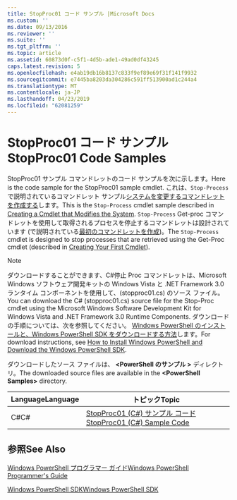 ```yaml
---
title: StopProc01 コード サンプル |Microsoft Docs
ms.custom: ''
ms.date: 09/13/2016
ms.reviewer: ''
ms.suite: ''
ms.tgt_pltfrm: ''
ms.topic: article
ms.assetid: 60873d0f-c5f1-4d5b-ade1-49ad0df43245
caps.latest.revision: 5
ms.openlocfilehash: e4ab19db16b8137c833f9ef89e69f31f141f9932
ms.sourcegitcommit: e7445ba8203da304286c591ff513900ad1c244a4
ms.translationtype: MT
ms.contentlocale: ja-JP
ms.lasthandoff: 04/23/2019
ms.locfileid: "62081259"
---
```

# <a name="stopproc01-code-samples"></a><span data-ttu-id="23ec2-102">StopProc01 コード サンプル</span><span class="sxs-lookup"><span data-stu-id="23ec2-102">StopProc01 Code Samples</span></span>

<span data-ttu-id="23ec2-103">StopProc01 サンプル コマンドレットのコード サンプルを次に示します。</span><span class="sxs-lookup"><span data-stu-id="23ec2-103">Here is the code sample for the StopProc01 sample cmdlet.</span></span> <span data-ttu-id="23ec2-104">これは、`Stop-Process`で説明されているコマンドレット サンプル[システムを変更するコマンドレットを作成する](../cmdlet/creating-a-cmdlet-that-modifies-the-system.md)します。</span><span class="sxs-lookup"><span data-stu-id="23ec2-104">This is the `Stop-Process` cmdlet sample described in [Creating a Cmdlet that Modifies the System](../cmdlet/creating-a-cmdlet-that-modifies-the-system.md).</span></span> <span data-ttu-id="23ec2-105">`Stop-Process` Get-proc コマンドレットを使用して取得されるプロセスを停止するコマンドレットは設計されています (で説明されている[最初のコマンドレットを作成](../cmdlet/creating-a-cmdlet-without-parameters.md))。</span><span class="sxs-lookup"><span data-stu-id="23ec2-105">The `Stop-Process` cmdlet is designed to stop processes that are retrieved using the Get-Proc cmdlet (described in [Creating Your First Cmdlet](../cmdlet/creating-a-cmdlet-without-parameters.md)).</span></span>

> [!NOTE]
> <span data-ttu-id="23ec2-106">ダウンロードすることができます、C#停止 Proc コマンドレットは、Microsoft Windows ソフトウェア開発キットの Windows Vista と .NET Framework 3.0 ランタイム コンポーネントを使用して、(stopproc01.cs) のソース ファイル。</span><span class="sxs-lookup"><span data-stu-id="23ec2-106">You can download the C# (stopproc01.cs) source file for the Stop-Proc cmdlet using the Microsoft Windows Software Development Kit for Windows Vista and .NET Framework 3.0 Runtime Components.</span></span> <span data-ttu-id="23ec2-107">ダウンロードの手順については、次を参照してください。 [Windows PowerShell のインストールと、Windows PowerShell SDK をダウンロードする方法](/powershell/developer/installing-the-windows-powershell-sdk)します。</span><span class="sxs-lookup"><span data-stu-id="23ec2-107">For download instructions, see [How to Install Windows PowerShell and Download the Windows PowerShell SDK](/powershell/developer/installing-the-windows-powershell-sdk).</span></span>
>
> <span data-ttu-id="23ec2-108">ダウンロードしたソース ファイルは、  **\<PowerShell のサンプル >** ディレクトリ。</span><span class="sxs-lookup"><span data-stu-id="23ec2-108">The downloaded source files are available in the **\<PowerShell Samples>** directory.</span></span>

|<span data-ttu-id="23ec2-109">Language</span><span class="sxs-lookup"><span data-stu-id="23ec2-109">Language</span></span>|<span data-ttu-id="23ec2-110">トピック</span><span class="sxs-lookup"><span data-stu-id="23ec2-110">Topic</span></span>|
|--------------|-----------|
|<span data-ttu-id="23ec2-111">C#</span><span class="sxs-lookup"><span data-stu-id="23ec2-111">C#</span></span>|[<span data-ttu-id="23ec2-112">StopProc01 (C#) サンプル コード</span><span class="sxs-lookup"><span data-stu-id="23ec2-112">StopProc01 (C#) Sample Code</span></span>](./stopproc01-csharp-sample-code.md)|

## <a name="see-also"></a><span data-ttu-id="23ec2-113">参照</span><span class="sxs-lookup"><span data-stu-id="23ec2-113">See Also</span></span>

[<span data-ttu-id="23ec2-114">Windows PowerShell プログラマー ガイド</span><span class="sxs-lookup"><span data-stu-id="23ec2-114">Windows PowerShell Programmer's Guide</span></span>](./windows-powershell-programmer-s-guide.md)

[<span data-ttu-id="23ec2-115">Windows PowerShell SDK</span><span class="sxs-lookup"><span data-stu-id="23ec2-115">Windows PowerShell SDK</span></span>](../windows-powershell-reference.md)